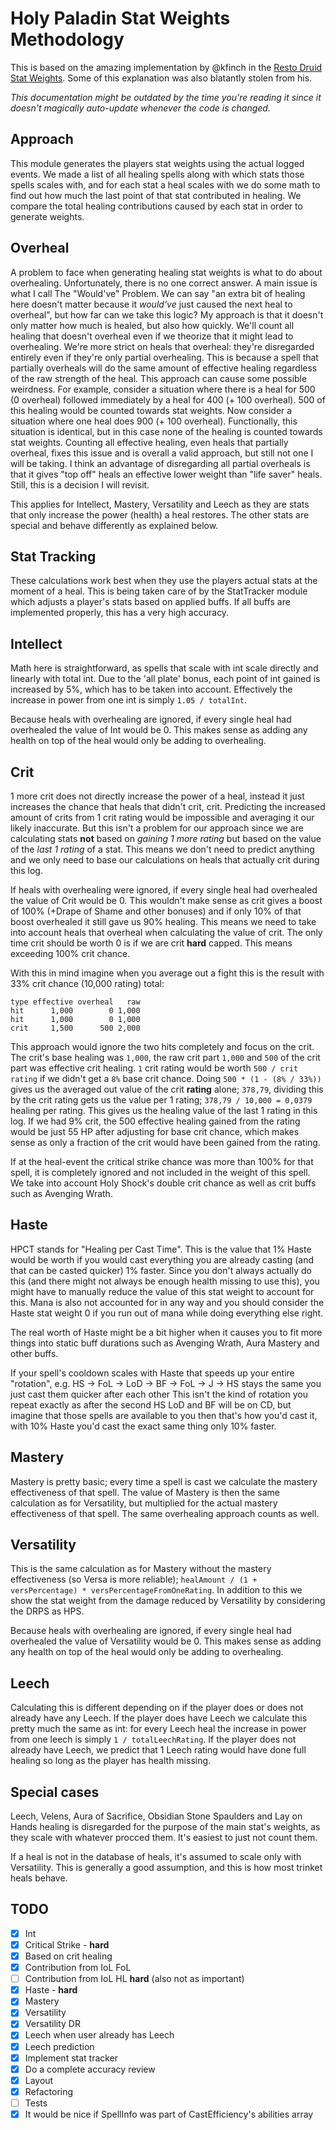# Holy Paladin Stat Weights Methodology
This is based on the amazing implementation by @kfinch in the [Resto Druid Stat Weights](https://github.com/WoWAnalyzer/WoWAnalyzer/pull/604). Some of this explanation was also blatantly stolen from his.

*This documentation might be outdated by the time you're reading it since it doesn't magically auto-update whenever the code is changed.*

## Approach
This module generates the players stat weights using the actual logged events. We made a list of all healing spells along with which stats those spells scales with, and for each stat a heal scales with we do some math to find out how much the last point of that stat contributed in healing. We compare the total healing contributions caused by each stat in order to generate weights.

## Overheal
A problem to face when generating healing stat weights is what to do about overhealing. Unfortunately, there is no one correct answer. A main issue is what I call The "Would've" Problem. We can say "an extra bit of healing here doesn't matter because it *would've* just caused the next heal to overheal", but how far can we take this logic? My approach is that it doesn't only matter how much is healed, but also how quickly. We'll count all healing that doesn't overheal even if we theorize that it might lead to overhealing. We're more strict on heals that overheal: they're disregarded entirely even if they're only partial overhealing. This is because a spell that partially overheals will do the same amount of effective healing regardless of the raw strength of the heal. This approach can cause some possible weirdness. For example, consider a situation where there is a heal for 500 (0 overheal) followed immediately by a heal for 400 (+ 100 overheal). 500 of this healing would be counted towards stat weights. Now consider a situation where one heal does 900 (+ 100 overheal). Functionally, this situation is identical, but in this case none of the healing is counted towards stat weights. Counting all effective healing, even heals that partially overheal, fixes this issue and is overall a valid approach, but still not one I will be taking. I think an advantage of disregarding all partial overheals is that it gives "top off" heals an effective lower weight than "life saver" heals. Still, this is a decision I will revisit.

  This applies for Intellect, Mastery, Versatility and Leech as they are stats that only increase the power (health) a heal restores. The other stats are special and behave differently as explained below.

## Stat Tracking
These calculations work best when they use the players actual stats at the moment of a heal. This is being taken care of by the StatTracker module which adjusts a player's stats based on applied buffs. If all buffs are implemented properly, this has a very high accuracy.

## Intellect
Math here is straightforward, as spells that scale with int scale directly and linearly with total int. Due to the 'all plate' bonus, each point of int gained is increased by 5%, which has to be taken into account. Effectively the increase in power from one int is simply `1.05 / totalInt`.

  Because heals with overhealing are ignored, if every single heal had overhealed the value of Int would be 0. This makes sense as adding any health on top of the heal would only be adding to overhealing.

## Crit
1 more crit does not directly increase the power of a heal, instead it just increases the chance that heals that didn't crit, crit. Predicting the increased amount of crits from 1 crit rating would be impossible and averaging it our likely inaccurate. But this isn't a problem for our approach since we are calculating stats **not** based on *gaining 1 more rating* but based on the value of the *last 1 rating* of a stat. This means we don't need to predict anything and we only need to base our calculations on heals that actually crit during this log.

If heals with overhealing were ignored, if every single heal had overhealed the value of Crit would be 0. This wouldn't make sense as crit gives a boost of 100% (+Drape of Shame and other bonuses) and if only 10% of that boost overhealed it still gave us 90% healing. This means we need to take into account heals that overheal when calculating the value of crit.
The only time crit should be worth 0 is if we are crit **hard** capped. This means exceeding 100% crit chance.

  With this in mind imagine when you average out a fight this is the result with 33% crit chance (10,000 rating) total:
  ```
type effective overheal   raw
hit      1,000        0 1,000
hit      1,000        0 1,000
crit     1,500      500 2,000
```
This approach would ignore the two hits completely and focus on the crit.
  The crit's base healing was `1,000`, the raw crit part `1,000` and `500` of the crit part was effective crit healing. `1` crit rating would be worth `500 / crit rating` if we didn't get a `8%` base crit chance. Doing `500 * (1 - (8% / 33%))` gives us the averaged out value of the crit **rating** alone; `378,79`, dividing this by the crit rating gets us the value per 1 rating; `378,79 / 10,000 = 0,0379` healing per rating. This gives us the healing value of the last 1 rating in this log.
  If we had 9% crit, the 500 effective healing gained from the rating would be just 55 HP after adjusting for base crit chance, which makes sense as only a fraction of the crit would have been gained from the rating.

  If at the heal-event the critical strike chance was more than 100% for that spell, it is completely ignored and not included in the weight of this spell. We take into account Holy Shock's double crit chance as well as crit buffs such as Avenging Wrath.

## Haste
HPCT stands for "Healing per Cast Time". This is the value that 1% Haste would be worth if you would cast everything you are already casting (and that can be casted quicker) 1% faster. Since you don't always actually do this (and there might not always be enough health missing to use this), you might have to manually reduce the value of this stat weight to account for this. Mana is also not accounted for in any way and you should consider the Haste stat weight 0 if you run out of mana while doing everything else right.

The real worth of Haste might be a bit higher when it causes you to fit more things into static buff durations such as Avenging Wrath, Aura Mastery and other buffs.

  If your spell's cooldown scales with Haste that speeds up your entire "rotation", e.g. HS -> FoL -> LoD -> BF -> FoL -> J -> HS stays the same you just cast them quicker after each other This isn't the kind of rotation you repeat exactly as after the second HS LoD and BF will be on CD, but imagine that those spells are available to you then that's how you'd cast it, with 10% Haste you'd cast the exact same thing only 10% faster.

## Mastery
Mastery is pretty basic; every time a spell is cast we calculate the mastery effectiveness of that spell. The value of Mastery is then the same calculation as for Versatility, but multiplied for the actual mastery effectiveness of that spell. The same overhealing approach counts as well.

## Versatility
This is the same calculation as for Mastery without the mastery effectiveness (so Versa is more reliable); `healAmount / (1 + versPercentage) * versPercentageFromOneRating`. In addition to this we show the stat weight from the damage reduced by Versatility by considering the DRPS as HPS.

  Because heals with overhealing are ignored, if every single heal had overhealed the value of Versatility would be 0. This makes sense as adding any health on top of the heal would only be adding to overhealing.

## Leech
Calculating this is different depending on if the player does or does not already have any Leech. If the player does have Leech we calculate this pretty much the same as int: for every Leech heal the increase in power from one leech is simply `1 / totalLeechRating`. If the player does not already have Leech, we predict that 1 Leech rating would have done full healing so long as the player has health missing.

## Special cases

Leech, Velens, Aura of Sacrifice, Obsidian Stone Spaulders and Lay on Hands healing is disregarded for the purpose of the main stat's weights, as they scale with whatever procced them. It's easiest to just not count them.

If a heal is not in the database of heals, it's assumed to scale only with Versatility. This is generally a good assumption, and this is how most trinket heals behave.

## TODO

- [x] Int
- [x] Critical Strike - **hard**
- [x] Based on crit healing
- [x] Contribution from IoL FoL
- [ ] Contribution from IoL HL **hard** (also not as important)
- [x] Haste - **hard**
- [x] Mastery
- [x] Versatility
- [x] Versatility DR
- [x] Leech when user already has Leech
- [x] Leech prediction
- [x] Implement stat tracker
- [x] Do a complete accuracy review
- [x] Layout
- [x] Refactoring
- [ ] Tests
- [x] It would be nice if SpellInfo was part of CastEfficiency's abilities array
